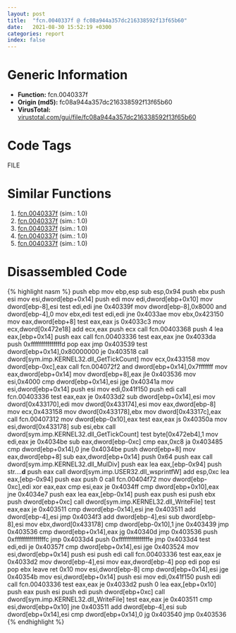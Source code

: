 ```yaml
---
layout: post
title:  "fcn.0040337f @ fc08a944a357dc216338592f13f65b60"
date:   2021-08-30 15:52:19 +0300
categories: report
index: false
---
```


# Generic Information
- **Function:** fcn.0040337f
- **Origin (md5):** fc08a944a357dc216338592f13f65b60
- **VirusTotal:** [virustotal.com/gui/file/fc08a944a357dc216338592f13f65b60][virustotal_ref]

# Code Tags
<span class="tag" id="FILE">FILE</span>


# Similar Functions

1. [fcn.0040337f][similar_1_ref] (sim.: 1.0)
2. [fcn.0040337f][similar_2_ref] (sim.: 1.0)
3. [fcn.0040337f][similar_3_ref] (sim.: 1.0)
4. [fcn.0040337f][similar_4_ref] (sim.: 1.0)
5. [fcn.0040337f][similar_5_ref] (sim.: 1.0)


# Disassembled Code

{% highlight nasm %}
push ebp
mov ebp,esp
sub esp,0x94
push ebx
push esi
mov esi,dword[ebp+0x14]
push edi
mov edi,dword[ebp+0x10]
mov dword[ebp-8],esi
test edi,edi
jne 0x40339f
mov dword[ebp-8],0x8000
and dword[ebp-4],0
mov ebx,edi
test edi,edi
jne 0x4033ae
mov ebx,0x423150
mov eax,dword[ebp+8]
test eax,eax
js 0x4033c3
mov ecx,dword[0x472e18]
add ecx,eax
push ecx
call fcn.00403368
push 4
lea eax,[ebp+0x14]
push eax
call fcn.00403336
test eax,eax
jne 0x4033da
push 0xfffffffffffffffd
pop eax
jmp 0x403539
test dword[ebp+0x14],0x80000000
je 0x403518
call dword[sym.imp.KERNEL32.dll_GetTickCount]
mov ecx,0x433158
mov dword[ebp-0xc],eax
call fcn.004072f2
and dword[ebp+0x14],0x7fffffff
mov eax,dword[ebp+0x14]
mov dword[ebp+8],eax
jle 0x403536
mov esi,0x4000
cmp dword[ebp+0x14],esi
jge 0x40341a
mov esi,dword[ebp+0x14]
push esi
mov edi,0x41f150
push edi
call fcn.00403336
test eax,eax
je 0x4033d2
sub dword[ebp+0x14],esi
mov dword[0x433170],edi
mov dword[0x433174],esi
mov eax,dword[ebp-8]
mov ecx,0x433158
mov dword[0x433178],ebx
mov dword[0x43317c],eax
call fcn.00407312
mov dword[ebp-0x10],eax
test eax,eax
js 0x40350a
mov esi,dword[0x433178]
sub esi,ebx
call dword[sym.imp.KERNEL32.dll_GetTickCount]
test byte[0x472eb4],1
mov edi,eax
je 0x4034be
sub eax,dword[ebp-0xc]
cmp eax,0xc8
ja 0x403485
cmp dword[ebp+0x14],0
jne 0x4034be
push dword[ebp+8]
mov eax,dword[ebp+8]
sub eax,dword[ebp+0x14]
push 0x64
push eax
call dword[sym.imp.KERNEL32.dll_MulDiv]
push eax
lea eax,[ebp-0x94]
push str....__d__
push eax
call dword[sym.imp.USER32.dll_wsprintfW]
add esp,0xc
lea eax,[ebp-0x94]
push eax
push 0
call fcn.00404f72
mov dword[ebp-0xc],edi
xor eax,eax
cmp esi,eax
je 0x4034ff
cmp dword[ebp+0x10],eax
jne 0x4034e7
push eax
lea eax,[ebp-0x14]
push eax
push esi
push ebx
push dword[ebp+0xc]
call dword[sym.imp.KERNEL32.dll_WriteFile]
test eax,eax
je 0x403511
cmp dword[ebp-0x14],esi
jne 0x403511
add dword[ebp-4],esi
jmp 0x4034f3
add dword[ebp-4],esi
sub dword[ebp-8],esi
mov ebx,dword[0x433178]
cmp dword[ebp-0x10],1
jne 0x403439
jmp 0x403536
cmp dword[ebp+0x14],eax
jg 0x40340d
jmp 0x403536
push 0xfffffffffffffffc
jmp 0x4033d4
push 0xfffffffffffffffe
jmp 0x4033d4
test edi,edi
je 0x40357f
cmp dword[ebp+0x14],esi
jge 0x403524
mov esi,dword[ebp+0x14]
push esi
push edi
call fcn.00403336
test eax,eax
je 0x4033d2
mov dword[ebp-4],esi
mov eax,dword[ebp-4]
pop edi
pop esi
pop ebx
leave
ret 0x10
mov esi,dword[ebp-8]
cmp dword[ebp+0x14],esi
jge 0x40354b
mov esi,dword[ebp+0x14]
push esi
mov edi,0x41f150
push edi
call fcn.00403336
test eax,eax
je 0x4033d2
push 0
lea eax,[ebp+0x10]
push eax
push esi
push edi
push dword[ebp+0xc]
call dword[sym.imp.KERNEL32.dll_WriteFile]
test eax,eax
je 0x403511
cmp esi,dword[ebp+0x10]
jne 0x403511
add dword[ebp-4],esi
sub dword[ebp+0x14],esi
cmp dword[ebp+0x14],0
jg 0x403540
jmp 0x403536
{% endhighlight %}


[similar_1_ref]: /report/fcn.0040337f@59b1876779e3211327c1a96e7e2c12c4
[similar_2_ref]: /report/fcn.0040337f@3e325eb0547b921cde32ac52d0a0f75c
[similar_3_ref]: /report/fcn.0040337f@a80355b9dc44bcf04d9725001d7455b7
[similar_4_ref]: /report/fcn.0040337f@dddb2d45bcd78e2cc2df460dd599efa4
[similar_5_ref]: /report/fcn.0040337f@e7f0482c425f7bc9cd320f60c1cfa28c
[virustotal_ref]: https://www.virustotal.com/gui/file/fc08a944a357dc216338592f13f65b60